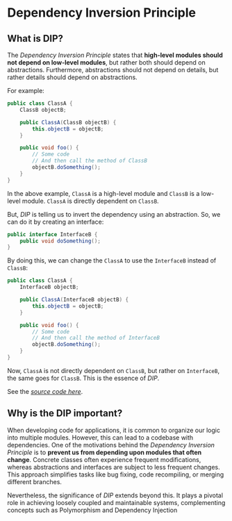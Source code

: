 # Dependency Inversion Principle
## What is DIP?
The *Dependency Inversion Principle* states that **high-level modules should not depend on low-level modules**, but rather both should depend on abstractions. Furthermore, abstractions should not depend on details, but rather details should depend on abstractions.

For example:
```java
public class ClassA {
    ClassB objectB;

    public ClassA(ClassB objectB) {
        this.objectB = objectB;
    }

    public void foo() {
        // Some code
        // And then call the method of ClassB
        objectB.doSomething();
    }
}
```

In the above example, `ClassA` is a high-level module and `ClassB` is a low-level module. `ClassA` is directly dependent on `ClassB`.

But, *DIP* is telling us to invert the dependency using an abstraction. So, we can do it by creating an interface: 
```java
public interface InterfaceB {
    public void doSomething();
}
```

By doing this, we can change the `ClassA` to use the `InterfaceB` instead of `ClassB`:
```java
public class ClassA {
    InterfaceB objectB;

    public ClassA(InterfaceB objectB) {
        this.objectB = objectB;
    }

    public void foo() {
        // Some code
        // And then call the method of InterfaceB
        objectB.doSomething();
    }
}
```

Now, `ClassA` is not directly dependent on `ClassB`, but rather on `InterfaceB`, the same goes for `ClassB`. This is the essence of *DIP*.

See the [*source code here*](https://github.com/diegoborbadev/solid-principles-java/tree/main/src/main/java/DIP).

## Why is the DIP important?
When developing code for applications, it is common to organize our logic into multiple modules. However, this can lead to a codebase with dependencies. One of the motivations behind the *Dependency Inversion Principle* is to **prevent us from depending upon modules that often change**. Concrete classes often experience frequent modifications, whereas abstractions and interfaces are subject to less frequent changes. This approach simplifies tasks like bug fixing, code recompiling, or merging different branches.

Nevertheless, the significance of *DIP* extends beyond this. It plays a pivotal role in achieving loosely coupled and maintainable systems, complementing concepts such as Polymorphism and Dependency Injection
